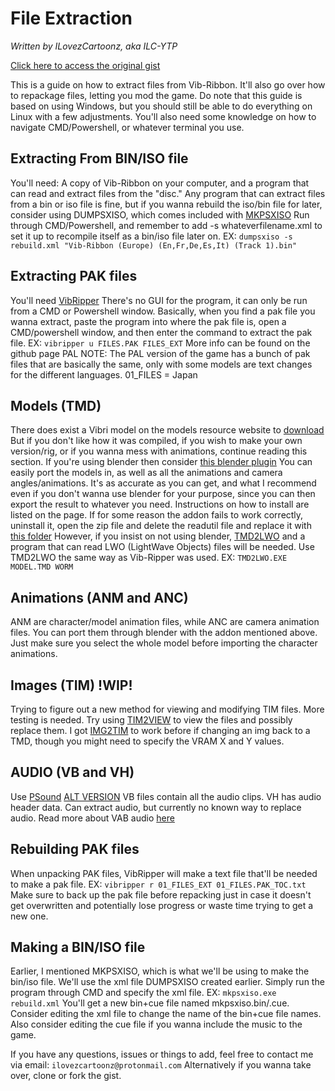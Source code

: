 # File Extraction
*Written by ILovezCartoonz, aka ILC-YTP*

[Click here to access the original gist](https://gist.github.com/ILC-YTP/e3700d685482552c515eebc9323ec92b)

This is a guide on how to extract files from Vib-Ribbon. It'll also go over how to repackage files, letting you mod the game.
Do note that this guide is based on using Windows, but you should still be able to do everything on Linux with a few adjustments.
You'll also need some knowledge on how to navigate CMD/Powershell, or whatever terminal you use.


## Extracting From BIN/ISO file
You'll need: A copy of Vib-Ribbon on your computer, and a program that can read and extract files from the "disc." Any program that can extract files from a bin or iso file is fine, but if you wanna rebuild the iso/bin file for later, consider using DUMPSXISO, which comes included with [MKPSXISO](https://github.com/Lameguy64/mkpsxiso) Run through CMD/Powershell, and remember to add -s whateverfilename.xml to set it up to recompile itself as a bin/iso file later on. EX: ``dumpsxiso -s rebuild.xml "Vib-Ribbon (Europe) (En,Fr,De,Es,It) (Track 1).bin"``


## Extracting PAK files
You'll need [VibRipper](https://github.com/resistiv/VibRipper) There's no GUI for the program, it can only be run from a CMD or Powershell window. Basically, when you find a pak file you wanna extract, paste the program into where the pak file is, open a CMD/powershell window, and then enter the command to extract the pak file. EX: ``vibripper u FILES.PAK FILES_EXT``  More info can be found on the github page
PAL NOTE: The PAL version of the game has a bunch of pak files that are basically the same, only with some models are text changes for the different languages. 01_FILES = Japan


## Models (TMD)
There does exist a Vibri model on the models resource website to [download](https://models-resource.com/playstation/vibribbon/) But if you don't like how it was compiled, if you wish to make your own version/rig, or if you wanna mess with animations, continue reading this section.
If you're using blender then consider [this blender plugin](https://github.com/Murugo/Misc-Game-Research/tree/main/PS1/Vib-Ribbon) You can easily port the models in, as well as all the animations and camera angles/animations. It's as accurate as you can get, and what I recommend even if you don't wanna use blender for your purpose, since you can then export the result to whatever you need. Instructions on how to install are listed on the page. If for some reason the addon fails to work correctly, uninstall it, open the zip file and delete the readutil file and replace it with [this folder](https://cdn.discordapp.com/attachments/939246273423355908/1001254517070888980/readutil.zip)
However, if you insist on not using blender, [TMD2LWO](https://zophar.net/utilities/psxutil/tmd2lwo.html) and a program that can read LWO (LightWave Objects) files will be needed. Use TMD2LWO the same way as Vib-Ripper was used. EX: ``TMD2LWO.EXE MODEL.TMD WORM``


## Animations (ANM and ANC)
ANM are character/model animation files, while ANC are camera animation files. You can port them through blender with the addon mentioned above. Just make sure you select the whole model before importing the character animations.


## Images (TIM) !WIP!
Trying to figure out a new method for viewing and modifying TIM files. More testing is needed. Try using [TIM2VIEW](https://github.com/lab313ru/tim2view) to view the files and possibly replace them. I got [IMG2TIM](https://github.com/Lameguy64/img2tim) to work before if changing an img back to a TMD, though you might need to specify the VRAM X and Y values.


## AUDIO (VB and VH)
Use [PSound](https://www.romhacking.net/utilities/679/) [ALT VERSION](https://www.zophar.net/utilities/psxutil/psound-soundreaver2.html) VB files contain all the audio clips. VH has audio header data. Can extract audio, but currently no known way to replace audio. Read more about VAB audio [here](https://wiki.xentax.com/index.php/VAB_Audio)


## Rebuilding PAK files
When unpacking PAK files, VibRipper will make a text file that'll be needed to make a pak file. EX: ``vibripper r 01_FILES_EXT 01_FILES.PAK_TOC.txt`` Make sure to back up the pak file before repacking just in case it doesn't get overwritten and potentially lose progress or waste time trying to get a new one.


## Making a BIN/ISO file
Earlier, I mentioned MKPSXISO, which is what we'll be using to make the bin/iso file. We'll use the xml file DUMPSXISO created earlier. Simply run the program through CMD and specify the xml file. EX: ``mkpsxiso.exe rebuild.xml``  You'll get a new bin+cue file named mkpsxiso.bin/.cue. Consider editing the xml file to change the name of the bin+cue file names. Also consider editing the cue file if you wanna include the music to the game.


If you have any questions, issues or things to add, feel free to contact me via email: ```ilovezcartoonz@protonmail.com```
Alternatively if you wanna take over, clone or fork the gist.